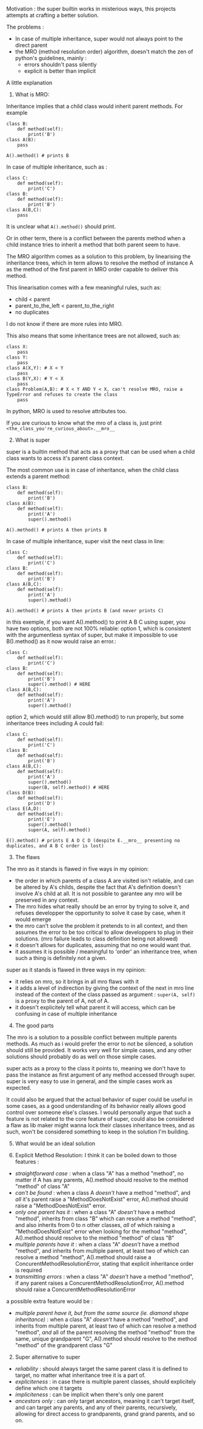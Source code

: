 Motivation :
the super builtin works in misterious ways, this projects attempts at crafting a better solution.

The problems :
 - In case of multiple inheritance, super would not always point to the direct parent
 - the MRO (method resolution order) algorithm, doesn't match the zen of python's guidelines, mainly :
   - errors shouldn't pass silently
   - explicit is better than implicit


A little explanation

1. What is MRO:

Inheritance implies that a child class would inherit parent methods. For example
```
class B:
    def method(self):
        print('B')
class A(B):
    pass

A().method() # prints B
```

In case of multiple inheritance, such as : 
```
class C:
    def method(self):
        print('C')
class B:
    def method(self):
        print('B')
class A(B,C):
    pass
```
It is unclear what ```A().method()``` should print.

Or in other term, there is a conflict between the parents method when a child instance tries to inherit a method that both parent seem to have.

The MRO algorithm comes as a solution to this problem, by linearising the inheritance trees, which in term allows to resolve the method of instance A as the method of the first parent in MRO order capable to deliver this method.

This linearisation comes with a few meaningful rules, such as:
 - child < parent
 - parent_to_the_left < parent_to_the_right
 - no duplicates

I do not know if there are more rules into MRO.

This also means that some inheritance trees are not allowed, such as:
```
class X:
    pass
class Y:
    pass
class A(X,Y): # X < Y
    pass
class B(Y,X): # Y < X
    pass
class Problem(A,B): # X < Y AND Y < X, can't resolve MRO, raise a TypeError and refuses to create the class
    pass
```

In python, MRO is used to resolve attributes too.

If you are curious to know what the mro of a class is, just print ```<the_class_you're_curious_about>.__mro__```

2. What is super

super is a builtin method that acts as a proxy that can be used when a child class wants to access it's parent class context.

The most common use is in case of inheritance, when the child class extends a parent method:
```
class B:
    def method(self):
        print('B')
class A(B):
    def method(self):
        print('A')
        super().method()

A().method() # prints A then prints B
```

In case of multiple inheritance, super visit the next class in line:
```
class C:
    def method(self):
        print('C')
class B:
    def method(self):
        print('B')
class A(B,C):
    def method(self):
        print('A')
        super().method()

A().method() # prints A then prints B (and never prints C)
```

in this exemple, if you want A().method() to print A B C using super, you have two options, both are not 100% reliable:
option 1, which is consistent with the argumentless syntax of super, but make it impossible to use B().method() as it now would raise an error.:
```
class C:
    def method(self):
        print('C')
class B:
    def method(self):
        print('B')
        super().method() # HERE
class A(B,C):
    def method(self):
        print('A')
        super().method()
```
option 2, which would still allow B().method() to run properly, but some inheritance trees including A could fail:
```
class C:
    def method(self):
        print('C')
class B:
    def method(self):
        print('B')
class A(B,C):
    def method(self):
        print('A')
        super().method()
        super(B, self).method() # HERE
class D(B):
    def method(self):
        print('D')
class E(A,D):
    def method(self):
        print('E')
        super().method()
        super(A, self).method()

E().method() # prints E A D C D (despite E.__mro__ presenting no duplicates, and A B C order is lost)
```

3. The flaws

The mro as it stands is flawed in five ways in my opinion:
 - the order in which parents of a class A are visited isn't reliable, and can be altered by A's childs, despite the fact that A's definition doesn't involve A's child at all. It is not possible to garantee any mro will be preserved in any context.
 - The mro hides what really should be an error by trying to solve it, and refuses developper the opportunity to solve it case by case, when it would emerge
 - the mro can't solve the problem it pretends to in all context, and then assumes the error to be too critical to allow developpers to plug in their solutions. (mro failure leads to class definition being not allowed)
 - it doesn't allows for duplicates, assuming that no one would want that.
 - it assumes it is possible / meaningful to 'order' an inheritance tree, when such a thing is definitely not a given.

super as it stands is flawed in three ways in my opinion:
 - it relies on mro, so it brings in all mro flaws with it
 - it adds a level of indirection by giving the context of the next in mro line instead of the context of the class passed as argument : ```super(A, self)``` is a proxy to the parent of A, not of A.
 - it doesn't explicitely tell what parent it will access, which can be confusing in case of multiple inheritance


4. The good parts

The mro is a solution to a possible conflict between multiple parents methods. As much as i would prefer the error to not be silenced, a solution should still be provided.
It works very well for simple cases, and any other solutions should probably do as well on those simple cases.

super acts as a proxy to the class it points to, meaning we don't have to pass the instance as first argument of any method accessed through super.
super is very easy to use in general, and the simple cases work as expected.

It could also be argued that the actual behavior of super could be useful in some cases, as a good understanding of its behavior really allows good control over someone else's classes.
I would personally argue that such a feature is not related to the core feature of super, could also be considered a flaw as lib maker might wanna lock their classes inheritance trees, and as such, won't be considered something to keep in the solution I'm building.


5. What would be an ideal solution

 1. Explicit Method Resolution:
  I think it can be boiled down to those features :
  - *straightforward case* : when a class "A" has a method "method", no matter if A has any parents, A().method should resolve to the method "method" of class "A"
  - *can't be found* : when a class A *doesn't* have a method "method", and *all* it's parent raise a "MethodDoesNotExist" error, A().method should raise a "MethodDoesNotExist" error.
  - *only one parent has it* : when a class "A" *doesn't* have a method "method", inherits from class "B" which can resolve a method "method", and also inherits from 0 to n other classes, *all* of which raising a "MethodDoesNotExist" error when looking for the method "method", A().method should resolve to the method "method" of class "B"
  - *multiple parents have it* : when a class "A" *doesn't* have a method "method", and inherits from multiple parent, at least two of which can resolve a method "method", A().method should raise a ConcurentMethodResolutionError, stating that explicit inheritance order is required
  - *transmitting errors* : when a class "A" *doesn't* have a method "method", if any parent raises a ConcurentMethodResolutionError, A().method should raise a ConcurentMethodResolutionError

  a possible extra feature would be :
  - *multiple parent have it, but from the same source (ie. diamond shape inheritance)* : when a class "A" *doesn't* have a method "method", and inherits from multiple parent, at least two of which can resolve a method "method", *and* all of the parent resolving the method "method" from the same, unique grandparent "G", A().method should resolve to the method "method" of the grandparent class "G"

 2. Super alternative to super
  - *reliability* : should always target the same parent class it is defined to target, no matter what inheritance tree it is a part of.
  - *expliciteness* : in case there is multiple parent classes, should explicitely define which one it targets
  - *impliciteness* : can be implicit when there's only one parent
  - *ancestors only* : can only target ancestors, meaning it can't target itself, and can target any parents, and any of their parents, recursively, allowing for direct access to grandparents, grand grand parents, and so on.
